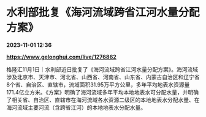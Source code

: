 # 水利部批复《海河流域跨省江河水量分配方案》

**2023-11-01 12:36**

**https://www.gelonghui.com/live/1276862**

格隆汇11月1日｜水利部近日批复了《海河流域跨省江河水量分配方案》。海河流域涉及北京市、天津市、河北省、山西省、河南省、山东省、内蒙古自治区和辽宁省8个省、自治区、直辖市，流域面积31.95万平方公里，多年平均地表水资源量171.4亿立方米。《方案》明确了海河流域多年平均本地地表水可分配水量，并明确了相关省、自治区、直辖市在海河流域各水资源二级区的本地地表水分配水量、在海河流域主要河流（含跨省江河）的本地地表水分配水量。